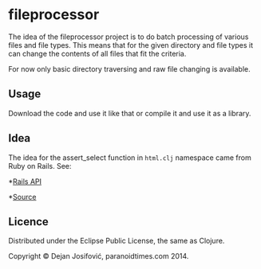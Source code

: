 # fileprocessor

The idea of the fileprocessor project is to do batch processing of various files and file types.
This means that for the given directory and file types it can change the contents of all files
that fit the criteria.

For now only basic directory traversing and raw file changing is available.

## Usage

Download the code and use it like that or compile it and use it as a library.

## Idea

The idea for the assert_select function in `html.clj` namespace came from Ruby on Rails.
See:

*[Rails API](http://apidock.com/rails/ActionDispatch/Assertions/SelectorAssertions/assert_select)

*[Source](https://github.com/rails/rails-dom-testing/blob/0500ae5593a0fa79bb8052ae1c4474960a81440c/lib/rails/dom/testing/assertions/selector_assertions.rb)

## Licence

Distributed under the Eclipse Public License, the same as Clojure.

Copyright &copy; Dejan Josifović, paranoidtimes.com 2014.
